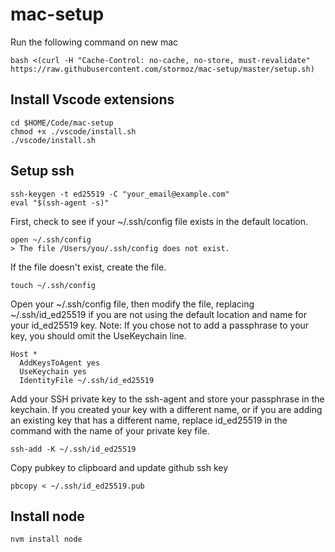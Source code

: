# mac-setup

Run the following command on new mac

```
bash <(curl -H "Cache-Control: no-cache, no-store, must-revalidate" https://raw.githubusercontent.com/stormoz/mac-setup/master/setup.sh)
```

## Install Vscode extensions

```
cd $HOME/Code/mac-setup
chmod +x ./vscode/install.sh
./vscode/install.sh
```

## Setup ssh

```
ssh-keygen -t ed25519 -C "your_email@example.com"
eval "$(ssh-agent -s)"
```
First, check to see if your ~/.ssh/config file exists in the default location.

```
open ~/.ssh/config
> The file /Users/you/.ssh/config does not exist.
```

If the file doesn't exist, create the file.
```
touch ~/.ssh/config
```

Open your ~/.ssh/config file, then modify the file, replacing ~/.ssh/id_ed25519 if you are not using the default location and name for your id_ed25519 key.
Note: If you chose not to add a passphrase to your key, you should omit the UseKeychain line.

```
Host *
  AddKeysToAgent yes
  UseKeychain yes
  IdentityFile ~/.ssh/id_ed25519
```

Add your SSH private key to the ssh-agent and store your passphrase in the keychain. If you created your key with a different name, or if you are adding an existing key that has a different name, replace id_ed25519 in the command with the name of your private key file.

```
ssh-add -K ~/.ssh/id_ed25519
```

Copy pubkey to clipboard and update github ssh key
```
pbcopy < ~/.ssh/id_ed25519.pub
```

## Install node
```
nvm install node
```
